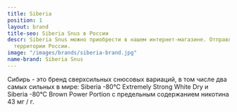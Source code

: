 ```yaml
---
title: Siberia
position: 1
layout: brand
title-seo: Siberia Snus в России
descr: Siberia Snus можно приобрести в нашем интернет-магазине. Отправляем по всей
  территории России.
image: "/images/brands/siberia-brand.jpg"
name-brand: Siberia Snus
---
```


Сибирь - это бренд сверхсильных снюсовых вариаций, в том числе два самых сильных в мире:  Siberia -80°C Extremely Strong White Dry и Siberia -80°C Brown Power Portion с предельным содержанием никотина 43 мг / г.